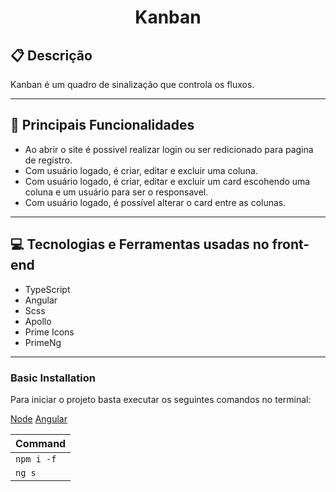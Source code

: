 # <p align = "center"> Kanban </p>

##  :clipboard: Descrição

Kanban é um quadro de sinalização que controla os fluxos.

***
##  :hammer: Principais Funcionalidades

- Ao abrir o site é possivel realizar login ou ser redicionado para pagina de registro.
- Com usuário logado, é criar, editar e excluir uma coluna.
- Com usuário logado, é criar, editar e excluir um card escohendo uma coluna e um usuário para ser o responsavel.
- Com usuário logado, é possível alterar o card entre as colunas. 

***

## :computer:	 Tecnologias e Ferramentas usadas no front-end

- TypeScript
- Angular
- Scss
- Apollo
- Prime Icons
- PrimeNg

***

### Basic Installation

Para iniciar o projeto basta executar os seguintes comandos no terminal:

[Node](https://nodejs.org/en)
[Angular](https://angular.dev/)

| Command                                                                                           |
| :------------------------------------------------------------------------------------------------ |
| `npm i -f` |
| `ng s`   |


